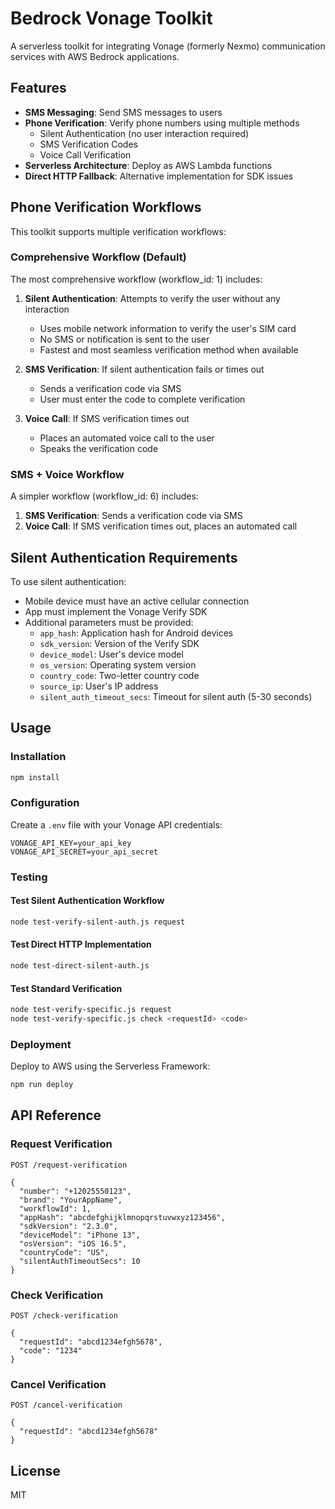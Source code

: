 # Bedrock Vonage Toolkit

A serverless toolkit for integrating Vonage (formerly Nexmo) communication services with AWS Bedrock applications.

## Features

- **SMS Messaging**: Send SMS messages to users
- **Phone Verification**: Verify phone numbers using multiple methods
  - Silent Authentication (no user interaction required)
  - SMS Verification Codes
  - Voice Call Verification
- **Serverless Architecture**: Deploy as AWS Lambda functions
- **Direct HTTP Fallback**: Alternative implementation for SDK issues

## Phone Verification Workflows

This toolkit supports multiple verification workflows:

### Comprehensive Workflow (Default)

The most comprehensive workflow (workflow_id: 1) includes:

1. **Silent Authentication**: Attempts to verify the user without any interaction
   - Uses mobile network information to verify the user's SIM card
   - No SMS or notification is sent to the user
   - Fastest and most seamless verification method when available

2. **SMS Verification**: If silent authentication fails or times out
   - Sends a verification code via SMS
   - User must enter the code to complete verification

3. **Voice Call**: If SMS verification times out
   - Places an automated voice call to the user
   - Speaks the verification code

### SMS + Voice Workflow

A simpler workflow (workflow_id: 6) includes:

1. **SMS Verification**: Sends a verification code via SMS
2. **Voice Call**: If SMS verification times out, places an automated call

## Silent Authentication Requirements

To use silent authentication:

- Mobile device must have an active cellular connection
- App must implement the Vonage Verify SDK
- Additional parameters must be provided:
  - `app_hash`: Application hash for Android devices
  - `sdk_version`: Version of the Verify SDK
  - `device_model`: User's device model
  - `os_version`: Operating system version
  - `country_code`: Two-letter country code
  - `source_ip`: User's IP address
  - `silent_auth_timeout_secs`: Timeout for silent auth (5-30 seconds)

## Usage

### Installation

```bash
npm install
```

### Configuration

Create a `.env` file with your Vonage API credentials:

```
VONAGE_API_KEY=your_api_key
VONAGE_API_SECRET=your_api_secret
```

### Testing

#### Test Silent Authentication Workflow

```bash
node test-verify-silent-auth.js request
```

#### Test Direct HTTP Implementation

```bash
node test-direct-silent-auth.js
```

#### Test Standard Verification

```bash
node test-verify-specific.js request
node test-verify-specific.js check <requestId> <code>
```

### Deployment

Deploy to AWS using the Serverless Framework:

```bash
npm run deploy
```

## API Reference

### Request Verification

```
POST /request-verification

{
  "number": "+12025550123",
  "brand": "YourAppName",
  "workflowId": 1,
  "appHash": "abcdefghijklmnopqrstuvwxyz123456",
  "sdkVersion": "2.3.0",
  "deviceModel": "iPhone 13",
  "osVersion": "iOS 16.5",
  "countryCode": "US",
  "silentAuthTimeoutSecs": 10
}
```

### Check Verification

```
POST /check-verification

{
  "requestId": "abcd1234efgh5678",
  "code": "1234"
}
```

### Cancel Verification

```
POST /cancel-verification

{
  "requestId": "abcd1234efgh5678"
}
```

## License

MIT
